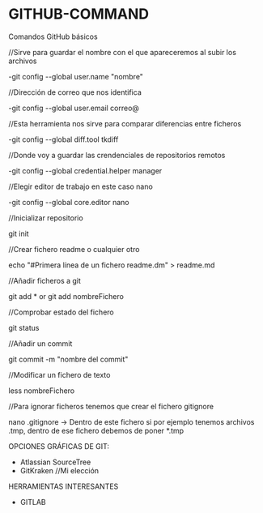 # GITHUB-COMMAND
Comandos GitHub básicos

//Sirve para guardar el nombre con el que apareceremos al subir los archivos

-git config --global user.name "nombre"      

//Dirección de correo que nos identifica

-git config --global user.email correo@      

//Esta herramienta nos sirve para comparar diferencias entre ficheros

-git config --global diff.tool tkdiff        

//Donde voy a guardar las crendenciales de repositorios remotos

-git config --global credential.helper manager      

//Elegir editor de trabajo en este caso nano

-git config --global core.editor nano        


//Inicializar repositorio

git init 				     

//Crear fichero readme o cualquier otro

echo "#Primera línea de un fichero readme.dm" > readme.md	

//Añadir ficheros a git

git add * or git add nombreFichero

//Comprobar estado del fichero

git status

//Añadir un commit

git commit -m "nombre del commit"

//Modificar un fichero de texto

less nombreFichero

//Para ignorar ficheros tenemos que crear el fichero gitignore

nano .gitignore -> Dentro de este fichero si por ejemplo tenemos archivos .tmp, dentro de ese fichero debemos de poner *.tmp



OPCIONES GRÁFICAS DE GIT:
- Atlassian SourceTree
- GitKraken																	//Mi elección
	 	 	 	 	 
					 
HERRAMIENTAS INTERESANTES 
- GITLAB


